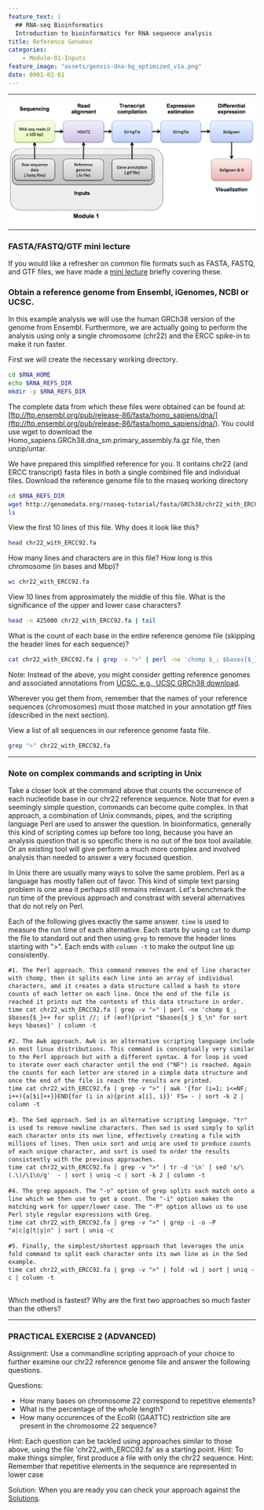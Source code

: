 ```yaml
---
feature_text: |
  ## RNA-seq Bioinformatics
  Introduction to bioinformatics for RNA sequence analysis
title: Reference Genomes
categories:
    - Module-01-Inputs
feature_image: "assets/genvis-dna-bg_optimized_v1a.png"
date: 0001-02-01
---
```


***

![RNA-seq_Flowchart](/assets/module_1/RNA-seq_Flowchart2.png)

***

### FASTA/FASTQ/GTF mini lecture
If you would like a refresher on common file formats such as FASTA, FASTQ, and GTF files, we have made a [mini lecture](https://github.com/griffithlab/rnabio.org/blob/master/assets/lectures/cshl/2024/mini/RNASeq_MiniLecture_01_01_FASTA_FASTQ_GTF.pdf) briefly covering these.

### Obtain a reference genome from Ensembl, iGenomes, NCBI or UCSC.

In this example analysis we will use the human GRCh38 version of the genome from Ensembl. Furthermore, we are actually going to perform the analysis using only a single chromosome (chr22) and the ERCC spike-in to make it run faster.

First we will create the necessary working directory.
```bash
cd $RNA_HOME
echo $RNA_REFS_DIR
mkdir -p $RNA_REFS_DIR

```
The complete data from which these files were obtained can be found at: [ftp://ftp.ensembl.org/pub/release-86/fasta/homo_sapiens/dna/](ftp://ftp.ensembl.org/pub/release-86/fasta/homo_sapiens/dna/). You could use wget to download the Homo_sapiens.GRCh38.dna_sm.primary_assembly.fa.gz file, then unzip/untar.

We have prepared this simplified reference for you. It contains chr22 (and ERCC transcript) fasta files in both a single combined file and individual files. Download the reference genome file to the rnaseq working directory

```bash
cd $RNA_REFS_DIR
wget http://genomedata.org/rnaseq-tutorial/fasta/GRCh38/chr22_with_ERCC92.fa
ls

```

View the first 10 lines of this file. Why does it look like this?
```bash
head chr22_with_ERCC92.fa

```

How many lines and characters are in this file? How long is this chromosome (in bases and Mbp)?
```bash
wc chr22_with_ERCC92.fa

```

View 10 lines from approximately the middle of this file. What is the significance of the upper and lower case characters?
```bash
head -n 425000 chr22_with_ERCC92.fa | tail

```

What is the count of each base in the entire reference genome file (skipping the header lines for each sequence)?

```bash
cat chr22_with_ERCC92.fa | grep -v ">" | perl -ne 'chomp $_; $bases{$_}++ for split //; if (eof){print "$_ $bases{$_}\n" for sort keys %bases}'

```

Note: Instead of the above, you might consider getting reference genomes and associated annotations from [UCSC. e.g., UCSC GRCh38 download](http://hgdownload.cse.ucsc.edu/goldenPath/hg38/chromosomes/).

Wherever you get them from, remember that the names of your reference sequences (chromosomes) must those matched in your annotation gtf files (described in the next section).

View a list of all sequences in our reference genome fasta file.

```bash
grep ">" chr22_with_ERCC92.fa

```

***

### Note on complex commands and scripting in Unix
Take a closer look at the command above that counts the occurrence of each nucleotide base in our chr22 reference sequence. Note that for even a seemingly simple question, commands can become quite complex. In that approach, a combination of Unix commands, pipes, and the scripting language Perl are used to answer the question. In bioinformatics, generally this kind of scripting comes up before too long, because you have an analysis question that is so specific there is no out of the box tool available. Or an existing tool will give perform a much more complex and involved analysis than needed to answer a very focused question.

In Unix there are usually many ways to solve the same problem. Perl as a language has mostly fallen out of favor. This kind of simple text parsing problem is one area it perhaps still remains relevant. Let's benchmark the run time of the previous approach and constrast with several alternatives that do not rely on Perl.

Each of the following gives exactly the same answer. `time` is used to measure the run time of each alternative. Each starts by using `cat` to dump the file to standard out and then using `grep` to remove the header lines starting with ">". Each ends with `column -t` to make the output line up consistently.

```
#1. The Perl approach. This command removes the end of line character with chomp, then it splits each line into an array of individual characters, amd it creates a data structure called a hash to store counts of each letter on each line. Once the end of the file is reached it prints out the contents of this data structure in order.  
time cat chr22_with_ERCC92.fa | grep -v ">" | perl -ne 'chomp $_; $bases{$_}++ for split //; if (eof){print "$bases{$_} $_\n" for sort keys %bases}' | column -t

#2. The Awk approach. Awk is an alternative scripting language include in most linux distributions. This command is conceptually very similar to the Perl approach but with a different syntax. A for loop is used to iterate over each character until the end ("NF") is reached. Again the counts for each letter are stored in a simple data structure and once the end of the file is reach the results are printed.  
time cat chr22_with_ERCC92.fa | grep -v ">" | awk '{for (i=1; i<=NF; i++){a[$i]++}}END{for (i in a){print a[i], i}}' FS= - | sort -k 2 | column -t

#3. The Sed approach. Sed is an alternative scripting language. "tr" is used to remove newline characters. Then sed is used simply to split each character onto its own line, effectively creating a file with millions of lines. Then unix sort and uniq are used to produce counts of each unique character, and sort is used to order the results consistently with the previous approaches.
time cat chr22_with_ERCC92.fa | grep -v ">" | tr -d '\n' | sed 's/\(.\)/\1\n/g'  - | sort | uniq -c | sort -k 2 | column -t

#4. The grep appoach. The "-o" option of grep splits each match onto a line which we then use to get a count. The "-i" option makes the matching work for upper/lower case. The "-P" option allows us to use Perl style regular expressions with Greg.
time cat chr22_with_ERCC92.fa | grep -v ">" | grep -i -o -P "a|c|g|t|y|n" | sort | uniq -c

#5. Finally, the simplest/shortest approach that leverages the unix fold command to split each character onto its own line as in the Sed example.
time cat chr22_with_ERCC92.fa | grep -v ">" | fold -w1 | sort | uniq -c | column -t


```
Which method is fastest? Why are the first two approaches so much faster than the others?

***

### PRACTICAL EXERCISE 2 (ADVANCED)
Assignment: Use a commandline scripting approach of your choice to further examine our chr22 reference genome file and answer the following questions.

Questions:
- How many bases on chromosome 22 correspond to repetitive elements?
- What is the percentage of the whole length?
- How many occurences of the EcoRI (GAATTC) restriction site are present in the chromosome 22 sequence?

Hint: Each question can be tackled using approaches similar to those above, using the file 'chr22_with_ERCC92.fa' as a starting point.
Hint: To make things simpler, first produce a file with only the chr22 sequence.
Hint: Remember that repetitive elements in the sequence are represented in lower case

Solution: When you are ready you can check your approach against the [Solutions](/module-09-appendix/0009/05/01/Practical_Exercise_Solutions/#practical-exercise-2---reference-genomes).
